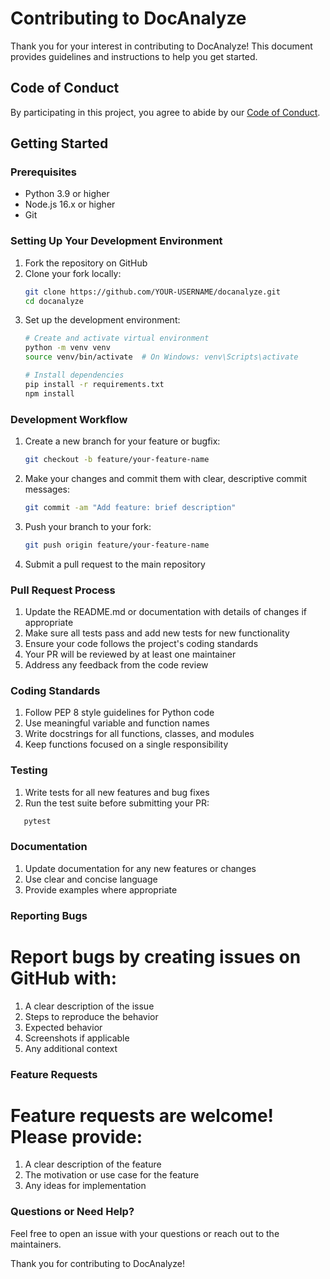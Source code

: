 # Contributing to DocAnalyze

Thank you for your interest in contributing to DocAnalyze! This document provides guidelines and instructions to help you get started.

## Code of Conduct

By participating in this project, you agree to abide by our [Code of Conduct](CODE_OF_CONDUCT.md).

## Getting Started

### Prerequisites

- Python 3.9 or higher
- Node.js 16.x or higher
- Git

### Setting Up Your Development Environment

1. Fork the repository on GitHub
2. Clone your fork locally:
   ```bash
   git clone https://github.com/YOUR-USERNAME/docanalyze.git
   cd docanalyze
3. Set up the development environment:
   ```bash
   # Create and activate virtual environment
   python -m venv venv
   source venv/bin/activate  # On Windows: venv\Scripts\activate

   # Install dependencies
   pip install -r requirements.txt
   npm install

### Development Workflow

1. Create a new branch for your feature or bugfix:
   ```bash
   git checkout -b feature/your-feature-name
2. Make your changes and commit them with clear, descriptive commit messages:
   ```bash
   git commit -am "Add feature: brief description"
3. Push your branch to your fork:
   ```bash
   git push origin feature/your-feature-name
4. Submit a pull request to the main repository

### Pull Request Process
1. Update the README.md or documentation with details of changes if appropriate
2. Make sure all tests pass and add new tests for new functionality
3. Ensure your code follows the project's coding standards
4. Your PR will be reviewed by at least one maintainer
5. Address any feedback from the code review

### Coding Standards
1. Follow PEP 8 style guidelines for Python code
2. Use meaningful variable and function names
3. Write docstrings for all functions, classes, and modules
4. Keep functions focused on a single responsibility

### Testing
1. Write tests for all new features and bug fixes
2. Run the test suite before submitting your PR:
```bash
   pytest
```

### Documentation
1. Update documentation for any new features or changes
2. Use clear and concise language
3. Provide examples where appropriate

### Reporting Bugs
# Report bugs by creating issues on GitHub with:
1. A clear description of the issue
2. Steps to reproduce the behavior
3. Expected behavior
4. Screenshots if applicable
5. Any additional context

### Feature Requests
# Feature requests are welcome! Please provide:
1. A clear description of the feature
2. The motivation or use case for the feature
3. Any ideas for implementation

### Questions or Need Help?
Feel free to open an issue with your questions or reach out to the maintainers.

Thank you for contributing to DocAnalyze!